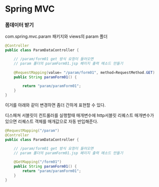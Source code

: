 <h1>Spring MVC</h1>

<h3>폼데이터 받기</h3>
com.spring.mvc.param 패키지와 views의 param 폴더

```java
@Controller
public class ParamDataController {

	// /param/form01 get 방식 요청이 들어오면
	// param 폴더의 paramForm01.jsp 페이지 출력 메소드 만들기
	
	@RequestMapping(value= "/param/form01", method=RequestMethod.GET)
	public String paramForm01() {
		
		return "param/paramForm01";
	}
}
```
이거를 아래와 같이 변경하면 좀더 간하게 표현할 수 있다.

디스패쳐 서블릿이 컨트롤러를 실행할때 매개변수에 http서블릿 리퀘스트 매개변수가 있으면 리퀘스트 객체를 매개값으로 자동 반입해준다.

```java
@RequestMapping("/param")
@Controller
public class ParamDataController {

	// /param/form01 get 방식 요청이 들어오면
	// param 폴더의 paramForm01.jsp 페이지 출력 메소드 만들기
	
	@GetMapping("/form01")
	public String paramForm01() {
		return "param/paramForm01";
	}
}
```
